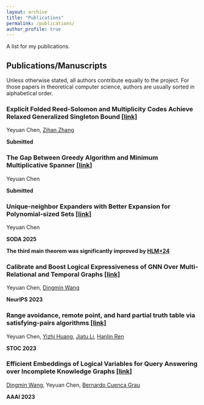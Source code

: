 ```yaml
---
layout: archive
title: "Publications"
permalink: /publications/
author_profile: true
---
```


A list for my publications.


## Publications/Manuscripts

Unless otherwise stated, all authors contribute equally to the project. For those papers in theoretical computer
science, authors are usually sorted in alphabetical order.

### Explicit Folded Reed-Solomon and Multiplicity Codes Achieve Relaxed Generalized Singleton Bound [[link]](https://arxiv.org/abs/2408.15925)

Yeyuan Chen, [Zihan Zhang](https://zihanzhang.owlstown.net/)

**Submitted**


### The Gap Between Greedy Algorithm and Minimum Multiplicative Spanner [[link]](https://arxiv.org/abs/2411.01486)

Yeyuan Chen

**Submitted**


### Unique-neighbor Expanders with Better Expansion for Polynomial-sized Sets [[link]](https://www.arxiv.org/abs/2410.07061)

Yeyuan Chen

**SODA 2025**

**The third main theorem was significantly improved by [HLM+24](https://arxiv.org/abs/2411.11627)**

### Calibrate and Boost Logical Expressiveness of GNN Over Multi-Relational and Temporal Graphs [[link]](https://arxiv.org/abs/2311.01647)

Yeyuan Chen, [Dingmin Wang](https://www.dingmin.wang/)

**NeurIPS 2023**


### Range avoidance, remote point, and hard partial truth table via satisfying-pairs algorithms [[link]](https://eccc.weizmann.ac.il/report/2023/072/)

Yeyuan Chen, [Yizhi Huang](https://about.yizhihuang.org/), [Jiatu Li](https://ljt12138.github.io/), [Hanlin Ren](https://hanlin-ren.github.io/)

**STOC 2023**


### Efficient Embeddings of Logical Variables for Query Answering over Incomplete Knowledge Graphs [[link]](https://ojs.aaai.org/index.php/AAAI/article/view/25588/25360)

[Dingmin Wang](https://www.dingmin.wang/), Yeyuan Chen, [Bernardo Cuenca Grau](https://www.cs.ox.ac.uk/people/bernardo.cuencagrau/)

**AAAI 2023**


